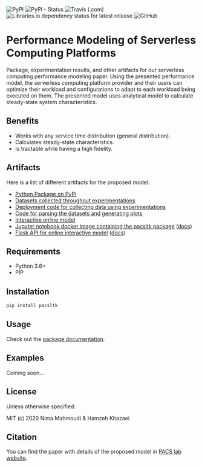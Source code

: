 ![PyPI](https://img.shields.io/pypi/v/pacsltk.svg)
![PyPI - Status](https://img.shields.io/pypi/status/pacsltk.svg)
![Travis (.com)](https://img.shields.io/travis/com/nimamahmoudi/serverless-performance-modeling.svg)
![Libraries.io dependency status for latest release](https://img.shields.io/librariesio/release/pypi/pacsltk.svg)
![GitHub](https://img.shields.io/github/license/nimamahmoudi/serverless-performance-modeling.svg)

# Performance Modeling of Serverless Computing Platforms

Package, experimentation results, and other artifacts for our serverless computing performance modeling paper. Using the presented performance model, the serverless computing platform provider and their users can optimize their workload and configurations to adapt to each workload being executed on them. The presented model uses analytical model to calculate steady-state system characteristics.

## Benefits

- Works with any service time distribution (general distribution).
- Calculates steady-state characteristics.
- Is tractable while having a high fidelity.

## Artifacts

Here is a list of different artifacts for the proposed model:

- [Python Package on PyPi](https://pypi.org/project/pacsltk/)
- [Datasets collected throughout experimentations](./experiments/results/)
- [Deployment code for collecting data using experimentations](./deployments/)
- [Code for parsing the datasets and generating plots](./experiments/)
- [Interactive online model](https://nima-dev.com/serverless-performance-modeling/)
- [Jupyter notebook docker image containing the pacsltk package](https://hub.docker.com/repository/docker/nimamahmoudi/jupyter-sls-perf) ([docs](./jupyter_docker/))
- [Flask API for online interactive model](https://hub.docker.com/repository/docker/nimamahmoudi/slsperf-api) ([docs](./web/api/))

## Requirements

- Python 3.6+
- PIP

## Installation

```sh
pip install pacsltk
```

## Usage

Check out the [package documentation](./pacsltk/).

## Examples

Coming soon...

## License

Unless otherwise specified:

MIT (c) 2020 Nima Mahmoudi & Hamzeh Khazaei

## Citation

You can find the paper with details of the proposed model in [PACS lab website](https://pacs.eecs.yorku.ca/publications/).
